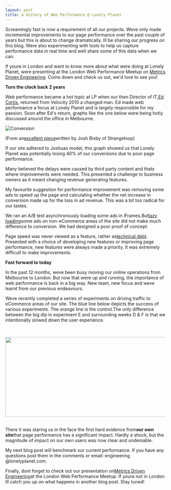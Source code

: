```yaml
---
layout: post
title: A History of Web Performance @ Lonely Planet
---
```


Screamingly fast is now a requirement of all our projects. Weve only made incremental improvements to our page performance over the past couple of years but this is about to change dramatically. Ill be sharing our progress on this blog. Were also experimenting with tools to help us capture performance data in real time and well share some of this data when we can.

If youre in London and want to know more about what were doing at Lonely Planet, were presenting at the London Web Performance Meetup on [Metrics Driven Engineering](http://www.meetup.com/London-Web-Performance-Group/events/69285112/). Come down and check us out, we'd love to see you!

**Turn the clock back 2 years**

Web performance became a hot topic at LP when our then Director of IT,<a href="http://linkd.in/MZ6dZI" target="_blank">Ed Cortis</a>, returned from Velocity 2010 a changed man. Ed made web performance a focus at Lonely Planet and is largely responsible for my passion. Soon after Ed's return, graphs like the one below were being hotly discussed around the office in Melbourne.

![Conversion](http://getfile4.posterous.com/getfile/files.posterous.com/temp-2012-08-06/hzgvrlfjmEqIkdpxnGsujxoBmqEbnjonEkFsmwJqHgbEcpkqkvazysCHklGc/conversion.jpeg.scaled699.jpg)

(From an<a href="http://bit.ly/PAnjaO" target="_blank">excellent piece</a>written by Josh Bixby of Strangeloop)

If our site adhered to Joshuas model, this graph showed us that Lonely Planet was potentially losing 40% of our conversions due to poor page performance.

Many believed the delays were caused by third party content and thats where improvements were needed. This presented a challenge to business owners as it meant changing revenue generating features.

My favourite suggestion for performance improvement was removing some ads to speed up the page and calculating whether the net increase in conversion made up for the loss in ad revenue. This was a bit too radical for our tastes.

We ran an A/B test asynchronously loading some ads in iFrames.But<a href="http://en.wikipedia.org/wiki/Lazy_loading" target="_blank">lazy loading</a>some ads on non-eCommerce areas of the site did not make much difference to conversion. We had designed a poor proof of concept.
<div>

Page speed was never viewed as a feature, rather as<a href="http://en.wikipedia.org/wiki/Technical_debt" target="_blank">technical debt</a>. Presented with a choice of developing new features or improving page performance, new features were always made a priority. It was extremely difficult to make improvements.

<strong>Fast forward to today</strong>

In the past 12 months, weve been busy moving our online operations from Melbourne to London. But now that were up and running, the importance of web performance is back in a big way. New team, new focus and weve learnt from our previous endeavours.

Weve recently completed a series of experiments on driving traffic to eCommerce areas of our site. The blue line below depicts the success of various experiments. The orange line is the control.The only difference between the big dip in experiment E and surrounding weeks D &amp; F is that we intentionally slowed down the user experience.

&nbsp;
<div><a href="http://devops.lonelyplanet.com/?page=1#"><img id="mainImage" alt="" src="http://getfile1.posterous.com/getfile/files.posterous.com/temp-2012-08-06/bzvJHGpCIelmtgsJwrrJtJcckphkJipmBEbnGugFfBlldpcgyuGcmpHhmjJt/Experiments.png.scaled699.png" height="251" width="699" /></a></div>
&nbsp;

There it was staring us in the face  the first hard evidence from<strong>our own site</strong>that page performance has a significant impact. Hardly a shock, but the magnitude of impact on our own users was now clear and undeniable.

My next blog post will benchmark our current performance. If you have any questions post them in the comments or email: engineering @lonelyplanet.com.

Finally, dont forget to check out our presentation on<a href="http://www.meetup.com/London-Web-Performance-Group/events/69285112/" target="_blank">Metrics Driven Engineering</a>at the London Web Performance Meetup. If youre not in London Ill catch you up on what happens in another blog post. Stay tuned!

</div>
